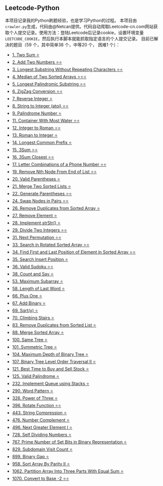 
## Leetcode-Python
本项目记录我的Python刷题经验，也是学习Python的过程。
本项目由`crawler.py`生成，代码由@Netcan提供。代码自动爬取Leetcode-cn.com网站获取个人提交记录。使用方法：登陆Leetcode后记录cookie，设置环境变量`LEETCODE_COOKIE`，然后执行本脚本就能抓取指定语言的个人提交记录。
目前已解决的题目（59 个，其中简单38 个，中等20 个， 困难1 个）：
- [1. Two Sum :star:](https://github.com/CLAY2333/CLAYleetcode/tree/master/n0001.%20Two%20Sum)
- [2. Add Two Numbers :star::star:](https://github.com/CLAY2333/CLAYleetcode/tree/master/n0002.%20Add%20Two%20Numbers)
- [3. Longest Substring Without Repeating Characters :star::star:](https://github.com/CLAY2333/CLAYleetcode/tree/master/n0003.%20Longest%20Substring%20Without%20Repeating%20Characters)
- [4. Median of Two Sorted Arrays :star::star::star:](https://github.com/CLAY2333/CLAYleetcode/tree/master/n0004.%20Median%20of%20Two%20Sorted%20Arrays)
- [5. Longest Palindromic Substring :star::star:](https://github.com/CLAY2333/CLAYleetcode/tree/master/n0005.%20Longest%20Palindromic%20Substring)
- [6. ZigZag Conversion :star::star:](https://github.com/CLAY2333/CLAYleetcode/tree/master/n0006.%20ZigZag%20Conversion)
- [7. Reverse Integer :star:](https://github.com/CLAY2333/CLAYleetcode/tree/master/n0007.%20Reverse%20Integer)
- [8. String to Integer (atoi) :star::star:](https://github.com/CLAY2333/CLAYleetcode/tree/master/n0008.%20String%20to%20Integer%20(atoi))
- [9. Palindrome Number :star:](https://github.com/CLAY2333/CLAYleetcode/tree/master/n0009.%20Palindrome%20Number)
- [11. Container With Most Water :star::star:](https://github.com/CLAY2333/CLAYleetcode/tree/master/n0011.%20Container%20With%20Most%20Water)
- [12. Integer to Roman :star::star:](https://github.com/CLAY2333/CLAYleetcode/tree/master/n0012.%20Integer%20to%20Roman)
- [13. Roman to Integer :star:](https://github.com/CLAY2333/CLAYleetcode/tree/master/n0013.%20Roman%20to%20Integer)
- [14. Longest Common Prefix :star:](https://github.com/CLAY2333/CLAYleetcode/tree/master/n0014.%20Longest%20Common%20Prefix)
- [15. 3Sum :star::star:](https://github.com/CLAY2333/CLAYleetcode/tree/master/n0015.%203Sum)
- [16. 3Sum Closest :star::star:](https://github.com/CLAY2333/CLAYleetcode/tree/master/n0016.%203Sum%20Closest)
- [17. Letter Combinations of a Phone Number :star::star:](https://github.com/CLAY2333/CLAYleetcode/tree/master/n0017.%20Letter%20Combinations%20of%20a%20Phone%20Number)
- [19. Remove Nth Node From End of List :star::star:](https://github.com/CLAY2333/CLAYleetcode/tree/master/n0019.%20Remove%20Nth%20Node%20From%20End%20of%20List)
- [20. Valid Parentheses :star:](https://github.com/CLAY2333/CLAYleetcode/tree/master/n0020.%20Valid%20Parentheses)
- [21. Merge Two Sorted Lists :star:](https://github.com/CLAY2333/CLAYleetcode/tree/master/n0021.%20Merge%20Two%20Sorted%20Lists)
- [22. Generate Parentheses :star::star:](https://github.com/CLAY2333/CLAYleetcode/tree/master/n0022.%20Generate%20Parentheses)
- [24. Swap Nodes in Pairs :star::star:](https://github.com/CLAY2333/CLAYleetcode/tree/master/n0024.%20Swap%20Nodes%20in%20Pairs)
- [26. Remove Duplicates from Sorted Array :star:](https://github.com/CLAY2333/CLAYleetcode/tree/master/n0026.%20Remove%20Duplicates%20from%20Sorted%20Array)
- [27. Remove Element :star:](https://github.com/CLAY2333/CLAYleetcode/tree/master/n0027.%20Remove%20Element)
- [28. Implement strStr() :star:](https://github.com/CLAY2333/CLAYleetcode/tree/master/n0028.%20Implement%20strStr())
- [29. Divide Two Integers :star::star:](https://github.com/CLAY2333/CLAYleetcode/tree/master/n0029.%20Divide%20Two%20Integers)
- [31. Next Permutation :star::star:](https://github.com/CLAY2333/CLAYleetcode/tree/master/n0031.%20Next%20Permutation)
- [33. Search in Rotated Sorted Array :star::star:](https://github.com/CLAY2333/CLAYleetcode/tree/master/n0033.%20Search%20in%20Rotated%20Sorted%20Array)
- [34. Find First and Last Position of Element in Sorted Array :star::star:](https://github.com/CLAY2333/CLAYleetcode/tree/master/n0034.%20Find%20First%20and%20Last%20Position%20of%20Element%20in%20Sorted%20Array)
- [35. Search Insert Position :star:](https://github.com/CLAY2333/CLAYleetcode/tree/master/n0035.%20Search%20Insert%20Position)
- [36. Valid Sudoku :star::star:](https://github.com/CLAY2333/CLAYleetcode/tree/master/n0036.%20Valid%20Sudoku)
- [38. Count and Say :star:](https://github.com/CLAY2333/CLAYleetcode/tree/master/n0038.%20Count%20and%20Say)
- [53. Maximum Subarray :star:](https://github.com/CLAY2333/CLAYleetcode/tree/master/n0053.%20Maximum%20Subarray)
- [58. Length of Last Word :star:](https://github.com/CLAY2333/CLAYleetcode/tree/master/n0058.%20Length%20of%20Last%20Word)
- [66. Plus One :star:](https://github.com/CLAY2333/CLAYleetcode/tree/master/n0066.%20Plus%20One)
- [67. Add Binary :star:](https://github.com/CLAY2333/CLAYleetcode/tree/master/n0067.%20Add%20Binary)
- [69. Sqrt(x) :star:](https://github.com/CLAY2333/CLAYleetcode/tree/master/n0069.%20Sqrt(x))
- [70. Climbing Stairs :star:](https://github.com/CLAY2333/CLAYleetcode/tree/master/n0070.%20Climbing%20Stairs)
- [83. Remove Duplicates from Sorted List :star:](https://github.com/CLAY2333/CLAYleetcode/tree/master/n0083.%20Remove%20Duplicates%20from%20Sorted%20List)
- [88. Merge Sorted Array :star:](https://github.com/CLAY2333/CLAYleetcode/tree/master/n0088.%20Merge%20Sorted%20Array)
- [100. Same Tree :star:](https://github.com/CLAY2333/CLAYleetcode/tree/master/n0100.%20Same%20Tree)
- [101. Symmetric Tree :star:](https://github.com/CLAY2333/CLAYleetcode/tree/master/n0101.%20Symmetric%20Tree)
- [104. Maximum Depth of Binary Tree :star:](https://github.com/CLAY2333/CLAYleetcode/tree/master/n0104.%20Maximum%20Depth%20of%20Binary%20Tree)
- [107. Binary Tree Level Order Traversal II :star:](https://github.com/CLAY2333/CLAYleetcode/tree/master/n0107.%20Binary%20Tree%20Level%20Order%20Traversal%20II)
- [121. Best Time to Buy and Sell Stock :star:](https://github.com/CLAY2333/CLAYleetcode/tree/master/n0121.%20Best%20Time%20to%20Buy%20and%20Sell%20Stock)
- [125. Valid Palindrome :star:](https://github.com/CLAY2333/CLAYleetcode/tree/master/n0125.%20Valid%20Palindrome)
- [232. Implement Queue using Stacks :star:](https://github.com/CLAY2333/CLAYleetcode/tree/master/n0232.%20Implement%20Queue%20using%20Stacks)
- [290. Word Pattern :star:](https://github.com/CLAY2333/CLAYleetcode/tree/master/n0290.%20Word%20Pattern)
- [326. Power of Three :star:](https://github.com/CLAY2333/CLAYleetcode/tree/master/n0326.%20Power%20of%20Three)
- [396. Rotate Function :star::star:](https://github.com/CLAY2333/CLAYleetcode/tree/master/n0396.%20Rotate%20Function)
- [443. String Compression :star:](https://github.com/CLAY2333/CLAYleetcode/tree/master/n0443.%20String%20Compression)
- [476. Number Complement :star:](https://github.com/CLAY2333/CLAYleetcode/tree/master/n0476.%20Number%20Complement)
- [496. Next Greater Element I :star:](https://github.com/CLAY2333/CLAYleetcode/tree/master/n0496.%20Next%20Greater%20Element%20I)
- [728. Self Dividing Numbers :star:](https://github.com/CLAY2333/CLAYleetcode/tree/master/n0728.%20Self%20Dividing%20Numbers)
- [767. Prime Number of Set Bits in Binary Representation :star:](https://github.com/CLAY2333/CLAYleetcode/tree/master/n0767.%20Prime%20Number%20of%20Set%20Bits%20in%20Binary%20Representation)
- [829. Subdomain Visit Count :star:](https://github.com/CLAY2333/CLAYleetcode/tree/master/n0829.%20Subdomain%20Visit%20Count)
- [899. Binary Gap :star:](https://github.com/CLAY2333/CLAYleetcode/tree/master/n0899.%20Binary%20Gap)
- [958. Sort Array By Parity II :star:](https://github.com/CLAY2333/CLAYleetcode/tree/master/n0958.%20Sort%20Array%20By%20Parity%20II)
- [1062. Partition Array Into Three Parts With Equal Sum :star:](https://github.com/CLAY2333/CLAYleetcode/tree/master/n1062.%20Partition%20Array%20Into%20Three%20Parts%20With%20Equal%20Sum)
- [1070. Convert to Base -2 :star::star:](https://github.com/CLAY2333/CLAYleetcode/tree/master/n1070.%20Convert%20to%20Base%20-2)
